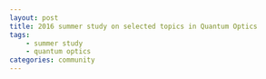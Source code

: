 ```yaml
---
layout: post
title: 2016 summer study on selected topics in Quantum Optics
tags:
    - summer study
    - quantum optics
categories: community
---
```


<script language="javascript">
    window.location = "/en/2016/05/26/2016-summer-study-on-quantum-optics-II.html"
</script>
<head>
<link rel="canonical" href="/en/2016/05/26/2016-summer-study-on-quantum-optics-II.html"/>
</head>

